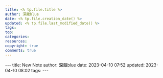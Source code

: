 ```yaml
---
title: <% tp.file.title %>
author: 深藏blue
date: <% tp.file.creation_date() %>
updated: <% tp.file.last_modified_date() %>
tags:
top:   
categories:
resources:
copyright: true
comments: true
---
```

<meta name="referrer" content="no-referrer"/>
---
title: New Note
author: 深藏blue
date: 2023-04-10 07:52
updated: 2023-04-10 08:02
tags:
---


